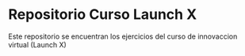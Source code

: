 # Repositorio Curso Launch X
Este repositorio se encuentran los ejercicios del curso de innovaccion virtual (Launch X)
